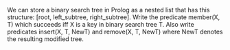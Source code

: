 We can store a binary search tree in Prolog as a nested list that has this structure: [root, left_subtree, right_subtree].  Write the predicate member(X, T) which succeeds iff X is a key in binary search tree T.  Also write predicates insert(X, T, NewT) and remove(X, T, NewT) where NewT denotes the resulting modified tree.
